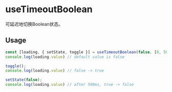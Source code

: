 # useTimeoutBoolean
可延迟地切换Boolean状态。

## Usage

``` ts
const [loading, { setState, toggle }] = useTimeoutBoolean(false, [0, 500]);
console.log(loading.value) // default value is false

toggle();
console.log(loading.value) // false -> true

setState(false);
console.log(loading.value) // after 500ms, true -> false
```

